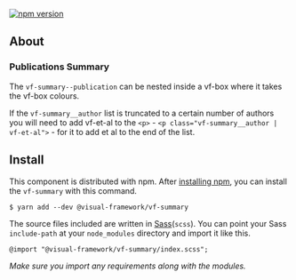 [![npm version](https://badge.fury.io/js/%40visual-framework%2Fvf-summary.svg)](https://badge.fury.io/js/%40visual-framework%2Fvf-summary)

## About

### Publications Summary

The `vf-summary--publication` can be nested inside a vf-box where it takes the vf-box colours.

If the `vf-summary__author` list is truncated to a certain number of authors you will need to add vf-et-al to the `<p>` - `<p class="vf-summary__author | vf-et-al">` - for it to add et al to the end of the list.

## Install

This component is distributed with npm. After [installing npm](https://www.npmjs.com/get-npm), you can install the `vf-summary` with this command.

```
$ yarn add --dev @visual-framework/vf-summary
```

The source files included are written in [Sass](http://sass-lang.com)(`scss`). You can point your Sass `include-path` at your `node_modules` directory and import it like this.

```
@import "@visual-framework/vf-summary/index.scss";
```

_Make sure you import any requirements along with the modules._
